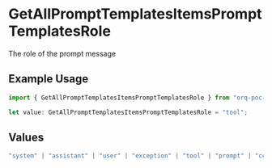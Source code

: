 # GetAllPromptTemplatesItemsPromptTemplatesRole

The role of the prompt message

## Example Usage

```typescript
import { GetAllPromptTemplatesItemsPromptTemplatesRole } from "orq-poc-typescript-multi-env-version/models/operations";

let value: GetAllPromptTemplatesItemsPromptTemplatesRole = "tool";
```

## Values

```typescript
"system" | "assistant" | "user" | "exception" | "tool" | "prompt" | "correction" | "expected_output"
```